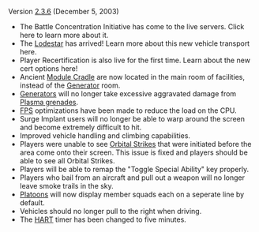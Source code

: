 Version [2.3.6](2.3.6.md) (December 5, 2003)

- The Battle Concentration Initiative has come to the live servers. Click here
  to learn more about it.
- The [Lodestar](../vehicles/Lodestar.md) has arrived! Learn more about this new
  vehicle transport here.
- Player Recertification is also live for the first time. Learn about the new
  cert options here!
- Ancient [Module Cradle](../items/Module_Cradle.md) are now located in the main
  room of facilities, instead of the [Generator](../items/Generator.md) room.
- [Generators](../items/Generator.md) will no longer take excessive aggravated
  damage from [Plasma grenades](../weapons/Plasma_grenade.md).
- [FPS](../terminology/FPS.md) optimizations have been made to reduce the load
  on the CPU.
- Surge Implant users will no longer be able to warp around the screen and
  become extremely difficult to hit.
- Improved vehicle handling and climbing capabilities.
- Players were unable to see [Orbital Strikes](../commands/Orbital_Strike.md)
  that were initiated before the area come onto their screen. This issue is
  fixed and players should be able to see all Orbital Strikes.
- Players will be able to remap the "Toggle Special Ability" key properly.
- Players who bail from an aircraft and pull out a weapon will no longer leave
  smoke trails in the sky.
- [Platoons](../terminology/Platoon.md) will now display member squads each on a
  seperate line by default.
- Vehicles should no longer pull to the right when driving.
- The [HART](../terminology/HART.md) timer has been changed to five minutes.
